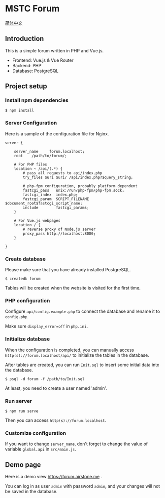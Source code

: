# MSTC Forum

[简体中文](README-zh_CN.md)

## Introduction
This is a simple forum written in PHP and Vue.js.
- Frontend: Vue.js & Vue Router
- Backend: PHP
- Database: PostgreSQL

## Project setup

### Install npm dependencies
```
$ npm install
```

### Server Configuration
Here is a sample of the configuration file for Nginx.
```
server {

    server_name     forum.localhost;
    root    /path/to/forum/;

    # For PHP files
    location ~ /api/(.*) {
        # pass all requests to api/index.php
        try_files $uri $uri/ /api/index.php?$query_string;

        # php-fpm configuration, probably platform dependent
        fastcgi_pass   unix:/run/php-fpm/php-fpm.sock;
        fastcgi_index  index.php;
        fastcgi_param  SCRIPT_FILENAME  $document_root$fastcgi_script_name;
        include        fastcgi_params;
    }

    # For Vue.js webpages
    location / {
        # reverse proxy of Node.js server
        proxy_pass http://localhost:8080;
    }

}
```

### Create database
Please make sure that you have already installed PostgreSQL.
```
$ createdb forum
```
Tables will be created when the website is visited for the first time.

### PHP configuration
Configure ```api/config.example.php``` to connect the database and rename it to ```config.php```.

Make sure ```display_error=off``` in ```php.ini```.

### Initialize database
When the configuration is completed, you can manually access ```http(s)://forum.localhost/api/``` to initialize the tables in the database.

After tables are created, you can run ```Init.sql``` to insert some initial data into the database.
```
$ psql -d forum -f /path/to/Init.sql
```
At least, you need to create a user named 'admin'.

### Run server
```
$ npm run serve
```
Then you can access ```http(s)://forum.localhost```.

### Customize configuration
If you want to change ```server_name```, don't forget to change the value of variable ```global.api``` in ```src/main.js```.

## Demo page
Here is a demo view https://forum.airstone.me .

You can log in as user ```admin``` with password ```admin```, and your changes will not be saved in the database.

